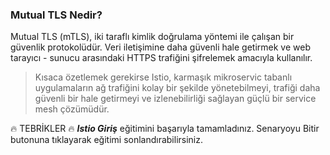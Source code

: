 ### Mutual TLS Nedir?
Mutual TLS (mTLS), iki taraflı kimlik doğrulama yöntemi ile çalışan bir güvenlik protokolüdür. Veri iletişimine daha güvenli hale getirmek ve web tarayıcı - sunucu arasındaki HTTPS trafiğini şifrelemek amacıyla kullanılır. 


> Kısaca özetlemek gerekirse Istio, karmaşık mikroservic tabanlı uygulamaların ağ trafiğini kolay bir şekilde yönetebilmeyi, trafiği daha güvenli bir hale getirmeyi ve izlenebilirliği sağlayan güçlü bir service mesh çözümüdür.

🔥 TEBRİKLER 🔥
***Istio Giriş*** eğitimini başarıyla tamamladınız. Senaryoyu Bitir butonuna tıklayarak eğitimi sonlandırabilirsiniz. 
